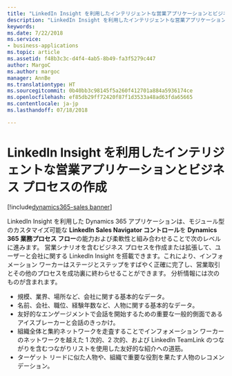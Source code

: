 ```yaml
---
title: "LinkedIn Insight を利用したインテリジェントな営業アプリケーションとビジネス プロセスの作成"
description: "LinkedIn Insight を利用したインテリジェントな営業アプリケーションとビジネス プロセスの作成"
keywords: 
ms.date: 7/22/2018
ms.service:
- business-applications
ms.topic: article
ms.assetid: f48b3c3c-d4f4-4ab5-8b49-fa3f5279c447
author: MargoC
ms.author: margoc
manager: AnnBe
ms.translationtype: HT
ms.sourcegitcommit: 0b40bb3c98145f5a260f412701a884a5936174ce
ms.openlocfilehash: ef85db29ff72420f87f1d3533a48ad63fda65665
ms.contentlocale: ja-jp
ms.lasthandoff: 07/18/2018

---
```


# <a name="build-intelligent-sales-applications-and-business-processes-powered-by-linkedin-insights"></a>LinkedIn Insight を利用したインテリジェントな営業アプリケーションとビジネス プロセスの作成

[!include[dynamics365-sales banner](../includes/dynamics365-sales.md)]





LinkedIn Insight を利用した Dynamics 365 アプリケーションは、モジュール型のカスタマイズ可能な **LinkedIn Sales Navigator コントロール**を **Dynamics 365 業務プロセス フロー**の能力および柔軟性と組み合わせることで次のレベルに進みます。 営業シナリオを含むビジネス プロセスを作成または拡張して、ユーザーと会社に関する LinkedIn Insight を搭載できます。これにより、インフォメーション ワーカーはステージとステップをすばやく正確に完了し、営業取引とその他のプロセスを成功裏に終わらせることができます。 分析情報には次のものが含まれます。

-   規模、業界、場所など、会社に関する基本的なデータ。
-   名前、会社、職位、経験年数など、人物に関する基本的なデータ。
-   友好的なエンゲージメントで会話を開始するための重要な一般的側面であるアイスブレーカーと会話のきっかけ。
-   組織全体と集約ネットワークを走査することでインフォメーション ワーカーのネットワークを越えた 1 次的、2 次的、および LinkedIn TeamLink のつながりを含むつながりリストを使用した友好的な紹介への道筋。
-   ターゲット リードに似た人物や、組織で重要な役割を果たす人物のレコメンデーション。




